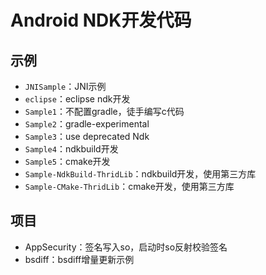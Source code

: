 # Android NDK开发代码

## 示例

- `JNISample`：JNI示例
- `eclipse`：eclipse ndk开发
- `Sample1`：不配置gradle，徒手编写c代码
- `Sample2`：gradle-experimental
- `Sample3`：use deprecated Ndk
- `Sample4`：ndkbuild开发
- `Sample5`：cmake开发
- `Sample-NdkBuild-ThridLib`：ndkbuild开发，使用第三方库
- `Sample-CMake-ThridLib`：cmake开发，使用第三方库

## 项目

- AppSecurity：签名写入so，启动时so反射校验签名
- bsdiff：bsdiff增量更新示例